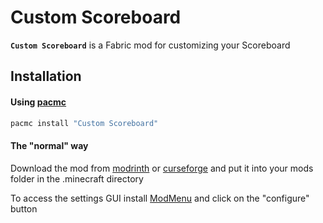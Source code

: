 # Custom Scoreboard

**`Custom Scoreboard`** is a Fabric mod for customizing your Scoreboard

## Installation

#### Using [pacmc](https://github.com/jakobkmar/pacmc)

```sh
pacmc install "Custom Scoreboard"
```

#### The "normal" way

Download the mod from [modrinth](https://modrinth.com/mod/customscoreboard/) or [curseforge](https://www.curseforge.com/minecraft/mc-mods/custom-scoreboard) and put it into your mods folder in the .minecraft directory

To access the settings GUI install [ModMenu]("https://modrinth.com/mod/modmenu") and click on the "configure" button